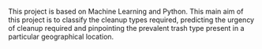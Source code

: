 This project is based on Machine Learning and Python. This main aim of this project is to classify the cleanup types required, predicting the urgency of cleanup required and pinpointing the prevalent trash type present in a particular geographical location.
